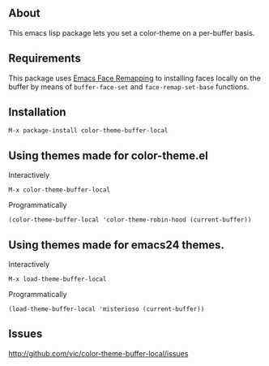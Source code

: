 ## About

This emacs lisp package lets you set a color-theme on a per-buffer basis.

## Requirements

This package uses [Emacs Face Remapping](http://www.gnu.org/software/emacs/manual/html_node/elisp/Face-Remapping.html) to installing faces locally on the buffer by means of `buffer-face-set` and `face-remap-set-base` functions.

## Installation

```
M-x package-install color-theme-buffer-local
```

## Using themes made for color-theme.el

Interactively
```
M-x color-theme-buffer-local
```

Programmatically
```
(color-theme-buffer-local 'color-theme-robin-hood (current-buffer))
```

## Using themes made for emacs24 themes.

Interactively
```
M-x load-theme-buffer-local
```

Programmatically
```
(load-theme-buffer-local 'misterioso (current-buffer))
```

## Issues

http://github.com/vic/color-theme-buffer-local/issues
